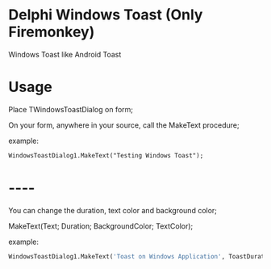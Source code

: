 # Delphi Windows Toast (Only Firemonkey)
Windows Toast like Android Toast


# Usage

Place TWindowsToastDialog on form;

On your form, anywhere in your source, call the MakeText procedure;

example:

```pascal
WindowsToastDialog1.MakeText("Testing Windows Toast");
```
# ----

You can change the duration, text color and background color;

MakeText(Text; Duration; BackgroundColor; TextColor);

example:

```pascal
WindowsToastDialog1.MakeText('Toast on Windows Application', ToastDurationLengthShort, $FF009688, $FFFFFFFF);
```
